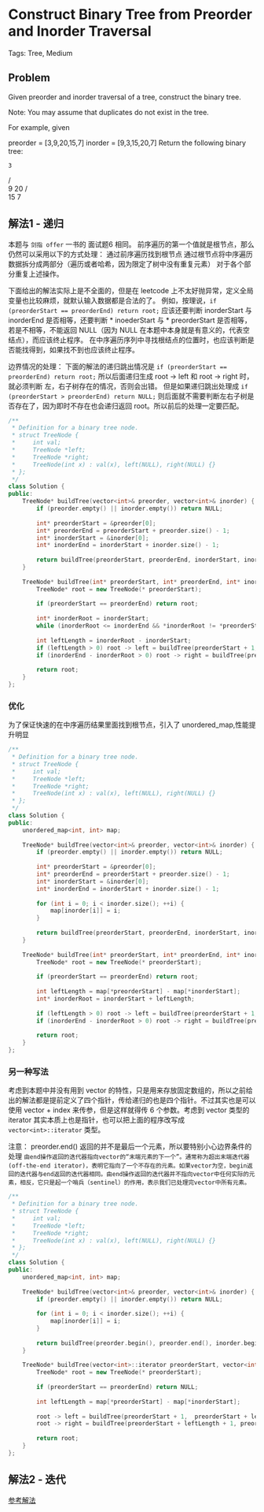 # Construct Binary Tree from Preorder and Inorder Traversal

Tags: Tree, Medium

## Problem

Given preorder and inorder traversal of a tree, construct the binary tree.

Note:
You may assume that duplicates do not exist in the tree.

For example, given

preorder = [3,9,20,15,7]
inorder = [9,3,15,20,7]
Return the following binary tree:

    3
   / \
  9  20
    /  \
   15   7

## 解法1 - 递归

本题与 `剑指 offer` 一书的 面试题6 相同。
前序遍历的第一个值就是根节点，那么仍然可以采用以下的方式处理：
通过前序遍历找到根节点
通过根节点将中序遍历数据拆分成两部分（遍历或者哈希，因为限定了树中没有重复元素）
对于各个部分重复上述操作。

下面给出的解法实际上是不全面的，但是在 leetcode 上不太好抛异常，定义全局变量也比较麻烦，就默认输入数据都是合法的了。
例如，按理说，`if (preorderStart == preorderEnd) return root;` 应该还要判断 inorderStart 与 inorderEnd 是否相等，还要判断 * inoederStart 与 * preorderStart 是否相等，若是不相等，不能返回 NULL（因为 NULL 在本题中本身就是有意义的，代表空结点），而应该终止程序。
在中序遍历序列中寻找根结点的位置时，也应该判断是否能找得到，如果找不到也应该终止程序。

边界情况的处理：
下面的解法的递归跳出情况是 `if (preorderStart == preorderEnd) return root;` 所以后面递归生成 root -> left 和 root -> right 时，就必须判断 左，右子树存在的情况，否则会出错。
但是如果递归跳出处理成 `if (preorderStart > preorderEnd) return NULL;` 则后面就不需要判断左右子树是否存在了，因为即时不存在也会递归返回 root。所以前后的处理一定要匹配。


```cpp
/**
 * Definition for a binary tree node.
 * struct TreeNode {
 *     int val;
 *     TreeNode *left;
 *     TreeNode *right;
 *     TreeNode(int x) : val(x), left(NULL), right(NULL) {}
 * };
 */
class Solution {
public:
    TreeNode* buildTree(vector<int>& preorder, vector<int>& inorder) {
        if (preorder.empty() || inorder.empty()) return NULL;
        
        int* preorderStart = &preorder[0];
        int* preorderEnd = preorderStart + preorder.size() - 1;
        int* inorderStart = &inorder[0];
        int* inorderEnd = inorderStart + inorder.size() - 1;
        
        return buildTree(preorderStart, preorderEnd, inorderStart, inorderEnd);
    }
    
    TreeNode* buildTree(int* preorderStart, int* preorderEnd, int* inorderStart, int* inorderEnd) {
        TreeNode* root = new TreeNode(* preorderStart);
        
        if (preorderStart == preorderEnd) return root;
        
        int* inorderRoot = inorderStart;
        while (inorderRoot <= inorderEnd && *inorderRoot != *preorderStart) ++ inorderRoot;
        
        int leftLength = inorderRoot - inorderStart;
        if (leftLength > 0) root -> left = buildTree(preorderStart + 1,  preorderStart + leftLength, inorderStart, inorderRoot - 1);
        if (inorderEnd - inorderRoot > 0) root -> right = buildTree(preorderStart + leftLength + 1, preorderEnd, inorderRoot + 1, inorderEnd);
        
        return root;
    }
};
```

### 优化

为了保证快速的在中序遍历结果里面找到根节点，引入了 unordered_map,性能提升明显

```cpp
/**
 * Definition for a binary tree node.
 * struct TreeNode {
 *     int val;
 *     TreeNode *left;
 *     TreeNode *right;
 *     TreeNode(int x) : val(x), left(NULL), right(NULL) {}
 * };
 */
class Solution {
public:
    unordered_map<int, int> map;
    
    TreeNode* buildTree(vector<int>& preorder, vector<int>& inorder) {
        if (preorder.empty() || inorder.empty()) return NULL;
        
        int* preorderStart = &preorder[0];
        int* preorderEnd = preorderStart + preorder.size() - 1;
        int* inorderStart = &inorder[0];
        int* inorderEnd = inorderStart + inorder.size() - 1;
        
        for (int i = 0; i < inorder.size(); ++i) {
            map[inorder[i]] = i;
        }
        
        return buildTree(preorderStart, preorderEnd, inorderStart, inorderEnd);
    }
    
    TreeNode* buildTree(int* preorderStart, int* preorderEnd, int* inorderStart, int* inorderEnd) {
        TreeNode* root = new TreeNode(* preorderStart);
        
        if (preorderStart == preorderEnd) return root;
        
        int leftLength = map[*preorderStart] - map[*inorderStart];
        int* inorderRoot = inorderStart + leftLength;
        
        if (leftLength > 0) root -> left = buildTree(preorderStart + 1,  preorderStart + leftLength, inorderStart, inorderRoot - 1);
        if (inorderEnd - inorderRoot > 0) root -> right = buildTree(preorderStart + leftLength + 1, preorderEnd, inorderRoot + 1, inorderEnd);
        
        return root;
    }
};
```

### 另一种写法

考虑到本题中并没有用到 vector 的特性，只是用来存放固定数组的，所以之前给出的解法都是提前定义了四个指针，传给递归的也是四个指针。不过其实也是可以使用 vector + index 来传参，但是这样就得传 6 个参数。考虑到 vector 类型的 iterator 其实本质上也是指针，也可以把上面的程序改写成 `vector<int>::iterator` 类型。

注意： preorder.end() 返回的并不是最后一个元素，所以要特别小心边界条件的处理
`由end操作返回的迭代器指向vector的“末端元素的下一个”。通常称为超出末端迭代器(off-the-end iterator)，表明它指向了一个不存在的元素。如果vector为空，begin返回的迭代器与end返回的迭代器相同。由end操作返回的迭代器并不指向vector中任何实际的元素，相反，它只是起一个哨兵（sentinel）的作用，表示我们已处理完vector中所有元素。`

```cpp
/**
 * Definition for a binary tree node.
 * struct TreeNode {
 *     int val;
 *     TreeNode *left;
 *     TreeNode *right;
 *     TreeNode(int x) : val(x), left(NULL), right(NULL) {}
 * };
 */
class Solution {
public:
    unordered_map<int, int> map;
    
    TreeNode* buildTree(vector<int>& preorder, vector<int>& inorder) {
        if (preorder.empty() || inorder.empty()) return NULL;
        
        for (int i = 0; i < inorder.size(); ++i) {
            map[inorder[i]] = i;
        }
        
        return buildTree(preorder.begin(), preorder.end(), inorder.begin(), inorder.end());
    }
    
    TreeNode* buildTree(vector<int>::iterator preorderStart, vector<int>::iterator preorderEnd, vector<int>::iterator inorderStart, vector<int>::iterator inorderEnd) {
        TreeNode* root = new TreeNode(* preorderStart);
        
        if (preorderStart == preorderEnd) return NULL;
        
        int leftLength = map[*preorderStart] - map[*inorderStart];
        
        root -> left = buildTree(preorderStart + 1,  preorderStart + leftLength + 1, inorderStart, inorderStart + leftLength);
        root -> right = buildTree(preorderStart + leftLength + 1, preorderEnd, inorderStart + leftLength + 1, inorderEnd);
        
        return root;
    }
};
```

## 解法2 - 迭代

[参考解法](https://leetcode.com/problems/construct-binary-tree-from-preorder-and-inorder-traversal/discuss/34555/The-iterative-solution-is-easier-than-you-think!)